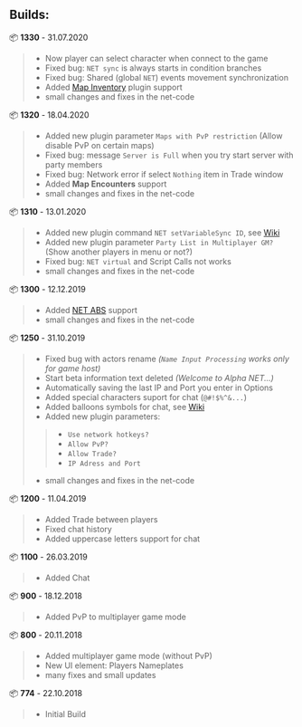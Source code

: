 ## Builds:

📦 **1330** - 31.07.2020
> - Now player can select character when connect to the game  
> - Fixed bug: `NET sync` is always starts in condition branches
> - Fixed bug: Shared (global `NET`) events movement synchronization
> - Added [Map Inventory](https://kagedesuworkshop.blogspot.com/p/map-inventory.html) plugin support    
> - small changes and fixes in the net-code  

📦 **1320** - 18.04.2020
> - Added new plugin parameter `Maps with PvP restriction` (Allow disable PvP on certain maps)  
> - Fixed bug: message `Server is Full` when you try start server with party members  
> - Fixed bug: Network error if select `Nothing` item in Trade window  
> - Added **Map Encounters** support  
> - small changes and fixes in the net-code  


📦 **1310** - 13.01.2020
> - Added new plugin command `NET setVariableSync ID`, see [Wiki](https://github.com/KageDesu/AlphaNET/wiki/Events-and-Network)  
> - Added new plugin parameter `Party List in Multiplayer GM?` (Show another players in menu or not?)  
> - Fixed bug: `NET virtual` and Script Calls not works  
> - small changes and fixes in the net-code  

📦 **1300** - 12.12.2019  
> - Added [NET ABS](https://github.com/KageDesu/AlphaNET/wiki/NET-ABS) support  
> - small changes and fixes in the net-code  


📦 **1250** - 31.10.2019  
> - Fixed bug with actors rename _(`Name Input Processing` works only for game host)_
> - Start beta information text deleted _(Welcome to Alpha NET...)_
> - Automatically saving the last IP and Port you enter in Options  
> - Added special characters suport for chat (`@#!$%^&...`)
> - Added balloons symbols for chat, see [Wiki](https://github.com/KageDesu/AlphaNET/wiki/Chat)
> - Added new plugin parameters:
>> - `Use network hotkeys?`
>> - `Allow PvP?`
>> - `Allow Trade?`  
>> - `IP Adress and Port`
> - small changes and fixes in the net-code  

📦 **1200** - 11.04.2019
> - Added Trade between players
> - Fixed chat history
> - Added uppercase letters support for chat

📦 **1100** - 26.03.2019
> - Added Chat

📦 **900** - 18.12.2018
> - Added PvP to multiplayer game mode  

📦 **800** - 20.11.2018
> - Added multiplayer game mode (without PvP)
> - New UI element: Players Nameplates
> - many fixes and small updates  

📦 **774** - 22.10.2018
> - Initial Build
